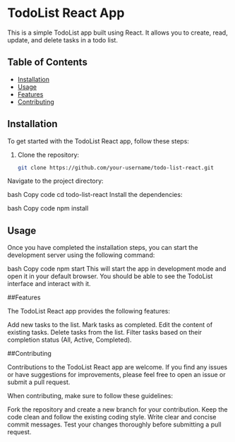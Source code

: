 
# TodoList React App

This is a simple TodoList app built using React. It allows you to create, read, update, and delete tasks in a todo list.

## Table of Contents

- [Installation](#installation)
- [Usage](#usage)
- [Features](#features)
- [Contributing](#contributing)

## Installation

To get started with the TodoList React app, follow these steps:

1. Clone the repository:

   ```bash
   git clone https://github.com/your-username/todo-list-react.git
Navigate to the project directory:

bash
Copy code
cd todo-list-react
Install the dependencies:

bash
Copy code
npm install


## Usage


Once you have completed the installation steps, you can start the development server using the following command:

bash
Copy code
npm start
This will start the app in development mode and open it in your default browser. You should be able to see the TodoList interface and interact with it.

##Features


The TodoList React app provides the following features:

Add new tasks to the list.
Mark tasks as completed.
Edit the content of existing tasks.
Delete tasks from the list.
Filter tasks based on their completion status (All, Active, Completed).

##Contributing

Contributions to the TodoList React app are welcome. If you find any issues or have suggestions for improvements, please feel free to open an issue or submit a pull request.

When contributing, make sure to follow these guidelines:

Fork the repository and create a new branch for your contribution.
Keep the code clean and follow the existing coding style.
Write clear and concise commit messages.
Test your changes thoroughly before submitting a pull request.

